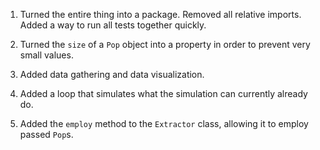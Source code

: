 1. Turned the entire thing into a package. Removed all relative imports. Added a way to run all tests together quickly.

2. Turned the `size` of a `Pop` object into a property in order to prevent very small values.

3. Added data gathering and data visualization.

4. Added a loop that simulates what the simulation can currently already do.

5. Added the `employ` method to the `Extractor` class, allowing it to employ passed `Pop`s.